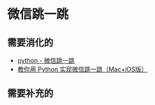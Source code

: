 
# 微信跳一跳





## 需要消化的

- [python - 微信跳一跳](https://www.cnblogs.com/tester-go/p/8214691.html)
- [教你用 Python 实现微信跳一跳（Mac+iOS版）](https://www.jb51.net/article/132114.htm?_=1515124664)


## 需要补充的
